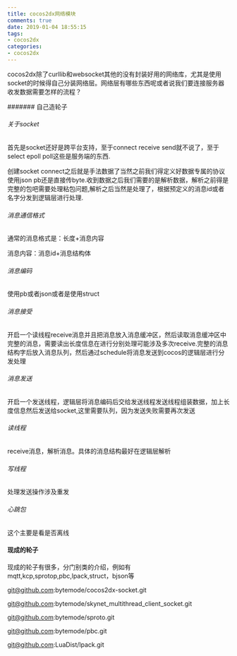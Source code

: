 ```yaml
---
title: cocos2dx网络模块
comments: true
date: 2019-01-04 18:55:15
tags:
- cocos2dx
categories:
- cocos2dx
---
```




cocos2dx除了curllib和websocket其他的没有封装好用的网络库，尤其是使用socket的时候得自己分装网络层。网络层有哪些东西呢或者说我们要连接服务器收发数据需要怎样的流程？

####### 自己造轮子

###### 关于socket

首先是socket还好是跨平台支持，至于connect receive send就不说了，至于select epoll poll这些是服务端的东西.

创建socket connect之后就是手法数据了当然之前我们得定义好数据专属的协议使用json pb还是直接传byte.收到数据之后我们需要的是解析数据，解析之前得是完整的包吧需要处理粘包问题,解析之后当然是处理了，根据预定义的消息id或者名字分发到逻辑层进行处理.

###### 消息通信格式

通常的消息格式是：长度+消息内容

消息内容：消息id+消息结构体

###### 消息编码

使用pb或者json或者是使用struct

###### 消息接受

开启一个读线程receive消息并且把消息放入消息缓冲区，然后读取消息缓冲区中完整的消息，需要读出长度信息在进行分别处理可能涉及多次receive.完整的消息结构字后放入消息队列，然后通过schedule将消息发送到cocos的逻辑层进行分发处理

###### 消息发送

开启一个发送线程，逻辑层将消息编码后交给发送线程发送线程组装数据，加上长度信息然后发送给socket,这里需要队列，因为发送失败需要再次发送

###### 读线程

receive消息，解析消息。具体的消息结构最好在逻辑层解析

###### 写线程

处理发送操作涉及重发

###### 心跳包

这个主要是看是否离线



#### 现成的轮子

现成的轮子有很多，分门别类的介绍，例如有mqtt,kcp,sprotop,pbc,lpack,struct，bjson等



git@github.com:bytemode/cocos2dx-socket.git

git@github.com:bytemode/skynet_multithread_client_socket.git

git@github.com:bytemode/sproto.git

git@github.com:bytemode/pbc.git

git@github.com:LuaDist/lpack.git

